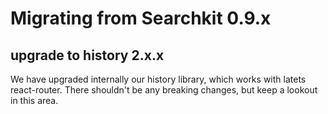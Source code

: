 # Migrating from Searchkit 0.9.x

## upgrade to history 2.x.x
We have upgraded internally our history library, which works with latets react-router. There shouldn't be any breaking changes, but keep a lookout in this area.
